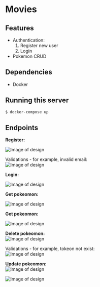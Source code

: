 # Movies

## Features
- Authentication:
    1) Register new user
    2) Login 
- Pokemon CRUD

## Dependencies
- Docker

## Running this server 

```bash
$ docker-compose up
```

## Endpoints
<b> Register: </b> <br>

![Image of design](https://res.cloudinary.com/dtwqtpteb/image/upload/v1732442036/fbutyyetvbsg3ib6q89c.png)


Validations - for example, invalid email: <br>
![Image of design](https://res.cloudinary.com/dtwqtpteb/image/upload/v1732442113/hewczlbef0a0uja63zr4.png)


<b> Login: </b> <br>

![Image of design](https://res.cloudinary.com/dtwqtpteb/image/upload/v1732442245/rl3fzrxeasz52jjspi7f.png)

<b> Get pokeomon: </b> <br>

![Image of design](https://res.cloudinary.com/dtwqtpteb/image/upload/v1732442402/bekgnrhnxieayvtsbag3.png)


<b> Get pokeomon: </b> <br>

![Image of design](https://res.cloudinary.com/dtwqtpteb/image/upload/v1732442402/bekgnrhnxieayvtsbag3.png)



<b> Delete pokeomon: </b> <br>
![Image of design](https://res.cloudinary.com/dtwqtpteb/image/upload/v1732442659/rph1qcdenejt82tafyti.png)


Validations - for example, tokeon not exist: <br>
![Image of design](https://res.cloudinary.com/dtwqtpteb/image/upload/v1732442488/tn5v8njeljj1pl7aukv2.png)


<b> Update pokeomon: </b> <br>
![Image of design](https://res.cloudinary.com/dtwqtpteb/image/upload/v1732442786/xc8em5pq4nfwegkk87wb.png)

![Image of design](https://res.cloudinary.com/dtwqtpteb/image/upload/v1732446192/hxqyvtatcddkmproqo0u.png)